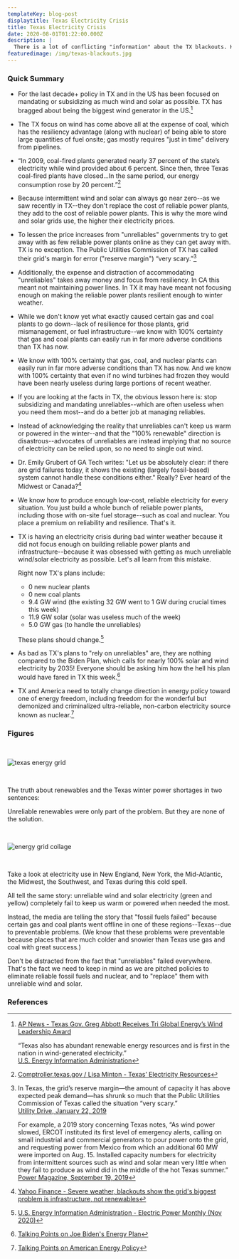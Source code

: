 ```yaml
---
templateKey: blog-post
displaytitle: Texas Electricity Crisis
title: Texas Electricity Crisis
date: 2020-08-01T01:22:00.000Z
description: |
  There is a lot of conflicting "information" about the TX blackouts. Here's the bottom line: the root cause of the TX blackouts is a national and state policy that has prioritized the adoption of unreliable wind/solar energy over reliable energy.
featuredimage: /img/texas-blackouts.jpg
---
```


### Quick Summary

- For the last decade+ policy in TX and in the US has been focused on mandating or subsidizing as much wind and solar as possible. TX has bragged about being the biggest wind generator in the US.[^1]

- The TX focus on wind has come above all at the expense of coal, which has the resiliency advantage (along with nuclear) of being able to store large quantities of fuel onsite; gas mostly requires "just in time" delivery from pipelines.

- “In 2009, coal-fired plants generated nearly 37 percent of the state’s electricity while wind provided about 6 percent. Since then, three Texas coal-fired plants have closed...In the same period, our energy consumption rose by 20 percent.”[^2]

- Because intermittent wind and solar can always go near zero--as we saw recently in TX--they don't replace the cost of reliable power plants, they add to the cost of reliable power plants. This is why the more wind and solar grids use, the higher their electricity prices.

- To lessen the price increases from "unreliables" governments try to get away with as few reliable power plants online as they can get away with. TX is no exception. The Public Utilities Commission of TX has called their grid's margin for error ("reserve margin") “very scary.”[^3]

- Additionally, the expense and distraction of accommodating "unreliables" takes away money and focus from resiliency. In CA this meant not maintaining power lines. In TX it may have meant not focusing enough on making the reliable power plants resilient enough to winter weather.

- While we don't know yet what exactly caused certain gas and coal plants to go down--lack of resilience for those plants, grid mismanagement, or fuel infrastructure--we know with 100% certainty that gas and coal plants can easily run in far more adverse conditions than TX has now.

- We know with 100% certainty that gas, coal, and nuclear plants can easily run in far more adverse conditions than TX has now. And we know with 100% certainty that even if no wind turbines had frozen they would have been nearly useless during large portions of recent weather.

- If you are looking at the facts in TX, the obvious lesson here is: stop subsidizing and mandating unreliables--which are often useless when you need them most--and do a better job at managing reliables.

- Instead of acknowledging the reality that unreliables can't keep us warm or powered in the winter--and that the "100% renewable" direction is disastrous--advocates of unreliables are instead implying that no source of electricity can be relied upon, so no need to single out wind.

- Dr. Emily Grubert of GA Tech writes: "Let us be absolutely clear: if there are grid failures today, it shows the existing (largely fossil-based) system cannot handle these conditions either." Really? Ever heard of the Midwest or Canada?[^4]

- We know how to produce enough low-cost, reliable electricity for every situation. You just build a whole bunch of reliable power plants, including those with on-site fuel storage--such as coal and nuclear. You place a premium on reliability and resilience. That's it.

- TX is having an electricity crisis during bad winter weather because it did not focus enough on building reliable power plants and infrastructure--because it was obsessed with getting as much unreliable wind/solar electricity as possible. Let's all learn from this mistake.

  Right now TX's plans include:

  - 0 new nuclear plants
  - 0 new coal plants
  - 9.4 GW wind (the existing 32 GW went to 1 GW during crucial times this week)
  - 11.9 GW solar (solar was useless much of the week)
  - 5.0 GW gas (to handle the unreliables)

  These plans should change.[^5]

- As bad as TX's plans to "rely on unreliables" are, they are nothing compared to the Biden Plan, which calls for nearly 100% solar and wind electricity by 2035! Everyone should be asking him how the hell his plan would have fared in TX this week.[^6]

- TX and America need to totally change direction in energy policy toward one of energy freedom, including freedom for the wonderful but demonized and criminalized ultra-reliable, non-carbon electricity source known as nuclear.[^7]

### Figures

<br />

![texas energy grid](/img/6-ercot.png)

<br />

The truth about renewables and the Texas winter power shortages in two sentences:

Unreliable renewables were only part of the problem. But they are none of the solution.

<br />

![energy grid collage](/img/collage-6.png)

<br />

Take a look at electricity use in New England, New York, the Mid-Atlantic, the Midwest, the Southwest, and Texas during this cold spell.

All tell the same story: unreliable wind and solar electricity (green and yellow) completely fail to keep us warm or powered when needed the most.

Instead, the media are telling the story that "fossil fuels failed" because certain gas and coal plants went offline in one of these regions--Texas--due to preventable problems. (We know that these problems were preventable because places that are much colder and snowier than Texas use gas and coal with great success.)

Don't be distracted from the fact that "unreliables" failed everywhere. That's the fact we need to keep in mind as we are pitched policies to eliminate reliable fossil fuels and nuclear, and to "replace" them with unreliable wind and solar.

### References

[^1]:
    [AP News - Texas Gov. Greg Abbott Receives Tri Global Energy’s Wind Leadership Award](https://apnews.com/press-release/pr-newswire/business-alternative-and-sustainable-energy-renewable-power-generation-state-governments-dallas-abeb25df38dbae0d30d5d470c187394f)

    “Texas also has abundant renewable energy resources and is first in the nation in wind-generated electricity.”\
    [U.S. Energy Information Administration](https://www.eia.gov/state/analysis.php?sid=TX)

[^2]: [Comptroller.texas.gov / Lisa Minton - Texas’ Electricity Resources](https://comptroller.texas.gov/economy/fiscal-notes/2020/august/ercot.php)
[^3]:
    In Texas, the grid’s reserve margin—the amount of capacity it has above expected peak demand—has shrunk so much that the Public Utilities Commission of Texas called the situation “very scary.”\
    [Utility Drive, January 22, 2019](https://www.utilitydive.com/news/texas-regulators-direct-higher-plant-payments-amid-capacity-crunch-concerns-1/546540/)

    For example, a 2019 story concerning Texas notes, “As wind power slowed, ERCOT instituted its first level of emergency alerts, calling on small industrial and commercial generators to pour power onto the grid, and requesting power from Mexico from which an additional 60 MW were imported on Aug. 15. Installed capacity numbers for electricity from intermittent sources such as wind and solar mean very little when they fail to produce as wind did in the middle of the hot Texas summer.”\
    [Power Magazine, September 19, 2019](https://www.powermag.com/texas-impending-reliability-issues-with-wind-power/)

[^4]: [Yahoo Finance - Severe weather, blackouts show the grid's biggest problem is infrastructure, not renewables](https://finance.yahoo.com/news/severe-weather-blackouts-shows-grids-181628231.html)
[^5]: [U.S. Energy Information Administration - Electric Power Monthly (Nov 2020)](https://www.eia.gov/electricity/monthly/epm_table_grapher.php?t=table_6_06)
[^6]: [Talking Points on Joe Biden's Energy Plan](/bidens-energy-plan/)
[^7]: [Talking Points on American Energy Policy](/energy-policy/)
